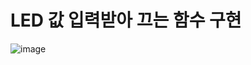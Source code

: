 # LED 값 입력받아 끄는 함수 구현  
![image](https://user-images.githubusercontent.com/61939286/163784221-10480b27-6847-4559-8004-121987e1b6bd.png)
